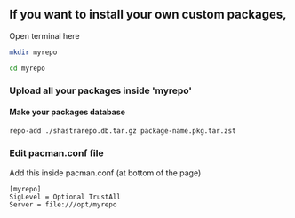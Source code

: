 ## If you want to install your own custom packages,
Open terminal here

```bash
mkdir myrepo
```

```bash
cd myrepo
```

### Upload all your packages inside 'myrepo'

#### Make your packages database

```bash
repo-add ./shastrarepo.db.tar.gz package-name.pkg.tar.zst
```

### Edit pacman.conf file

Add this inside pacman.conf (at bottom of the page)
```
[myrepo]
SigLevel = Optional TrustAll
Server = file:///opt/myrepo
```
